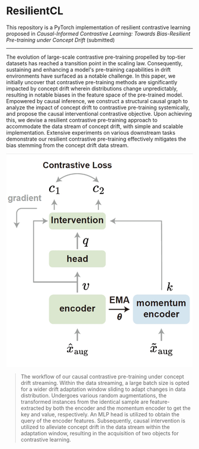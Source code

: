 # ResilientCL

This repository is a PyTorch implementation of resilient contrastive learning proposed in *Causal-Informed Contrastive Learning: Towards Bias-Resilient Pre-training under Concept Drift* (submitted)

-----------------------------

The evolution of large-scale contrastive pre-training propelled by top-tier datasets has reached a transition point in the scaling law. Consequently, sustaining and enhancing a model's pre-training capabilities in drift environments have surfaced as a notable challenge. In this paper, we initially uncover that contrastive pre-training methods are significantly impacted by concept drift wherein distributions change unpredictably, resulting in notable biases in the feature space of the pre-trained model. Empowered by causal inference, we construct a structural causal graph to analyze the impact of concept drift to contrastive pre-training systemically, and propose the causal interventional contrastive objective. Upon achieving this, we devise a resilient contrastive pre-training approach to accommodate the data stream of concept drift, with simple and scalable implementation. Extensive experiments on various downstream tasks demonstrate our resilient contrastive pre-training effectively mitigates the bias stemming from the concept drift data stream.

![workflow](./images/workflow.png)


> The workflow of our causal contrastive pre-training under concept drift streaming. Within the data streaming, a large batch size is opted for a wider drift adaptation window sliding to adapt changes in data distribution. Undergoes various random augmentations, the transformed instances from the identical sample are feature-extracted by both the encoder and the momentum encoder to get the key and value, respectively. An MLP head is utilized to obtain the query of the encoder features. Subsequently, causal intervention is utilized to alleviate concept drift in the data stream within the adaptation window, resulting in the acquisition of two objects for contrastive learning.
